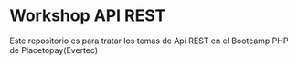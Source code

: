 # Workshop API REST

Este repositorio es para tratar los temas de Api REST en el Bootcamp PHP de Placetopay(Evertec)
